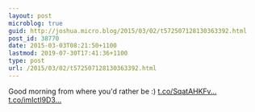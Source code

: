 ```yaml
---
layout: post
microblog: true
guid: http://joshua.micro.blog/2015/03/02/t572507128130363392.html
post_id: 38770
date: 2015-03-03T08:21:50+1100
lastmod: 2019-07-30T17:41:36+1100
type: post
url: /2015/03/02/t572507128130363392.html
---
```

Good morning from where you'd rather be :) [t.co/SqatAHKFv...](http://t.co/SqatAHKFvu) [t.co/imIctI9D3...](http://t.co/imIctI9D3l)
